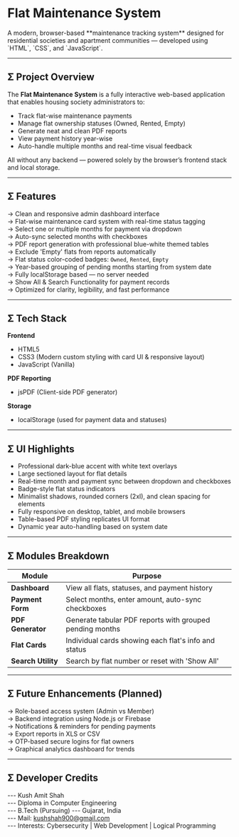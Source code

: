 <h1>Flat Maintenance System</h1>
A modern, browser-based **maintenance tracking system** designed for residential societies and apartment communities — developed using `HTML`, `CSS`, and `JavaScript`.

---

## Σ Project Overview

The **Flat Maintenance System** is a fully interactive web-based application that enables housing society administrators to:

- Track flat-wise maintenance payments
- Manage flat ownership statuses (Owned, Rented, Empty)
- Generate neat and clean PDF reports
- View payment history year-wise
- Auto-handle multiple months and real-time visual feedback

All without any backend — powered solely by the browser’s frontend stack and local storage.

---

## Σ Features

-> Clean and responsive admin dashboard interface  
-> Flat-wise maintenance card system with real-time status tagging  
-> Select one or multiple months for payment via dropdown  
-> Auto-sync selected months with checkboxes  
-> PDF report generation with professional blue-white themed tables  
-> Exclude 'Empty' flats from reports automatically  
-> Flat status color-coded badges: `Owned`, `Rented`, `Empty`  
-> Year-based grouping of pending months starting from system date  
-> Fully localStorage based — no server needed  
-> Show All & Search Functionality for payment records  
-> Optimized for clarity, legibility, and fast performance

---

## Σ Tech Stack

**Frontend**
- HTML5  
- CSS3 (Modern custom styling with card UI & responsive layout)  
- JavaScript (Vanilla)  

**PDF Reporting**
- jsPDF (Client-side PDF generator)  

**Storage**
- localStorage (used for payment data and statuses)  

---

## Σ UI Highlights

- Professional dark-blue accent with white text overlays  
- Large sectioned layout for flat details  
- Real-time month and payment sync between dropdown and checkboxes  
- Badge-style flat status indicators  
- Minimalist shadows, rounded corners (2xl), and clean spacing for elements  
- Fully responsive on desktop, tablet, and mobile browsers  
- Table-based PDF styling replicates UI format  
- Dynamic year auto-handling based on system date

---

## Σ Modules Breakdown

| Module               | Purpose                                                |
|----------------------|--------------------------------------------------------|
| **Dashboard**        | View all flats, statuses, and payment history          |
| **Payment Form**     | Select months, enter amount, auto-sync checkboxes      |
| **PDF Generator**    | Generate tabular PDF reports with grouped pending months |
| **Flat Cards**       | Individual cards showing each flat's info and status   |
| **Search Utility**   | Search by flat number or reset with 'Show All'         |

---

## Σ Future Enhancements (Planned)

-> Role-based access system (Admin vs Member)  
-> Backend integration using Node.js or Firebase  
-> Notifications & reminders for pending payments  
-> Export reports in XLS or CSV  
-> OTP-based secure logins for flat owners  
-> Graphical analytics dashboard for trends  

---

## Σ Developer Credits

--- Kush Amit Shah  
--- Diploma in Computer Engineering  
--- B.Tech (Pursuing)
--- Gujarat, India  
--- Mail: kushshah900@gmail.com  
--- Interests: Cybersecurity | Web Development | Logical Programming  
